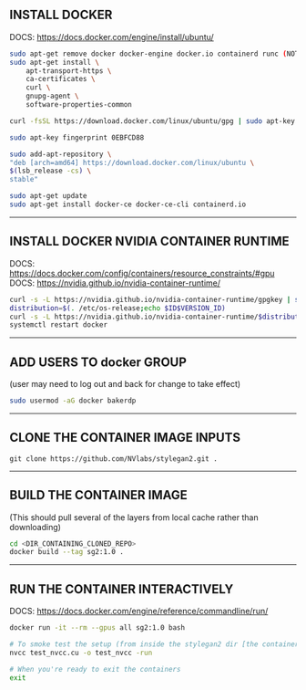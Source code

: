 ## INSTALL DOCKER

DOCS: https://docs.docker.com/engine/install/ubuntu/ 

``` bash
sudo apt-get remove docker docker-engine docker.io containerd runc (NOTE: None of these were installed)
sudo apt-get install \
    apt-transport-https \
    ca-certificates \
    curl \
    gnupg-agent \
    software-properties-common

curl -fsSL https://download.docker.com/linux/ubuntu/gpg | sudo apt-key add -

sudo apt-key fingerprint 0EBFCD88

sudo add-apt-repository \
"deb [arch=amd64] https://download.docker.com/linux/ubuntu \
$(lsb_release -cs) \
stable"

sudo apt-get update
sudo apt-get install docker-ce docker-ce-cli containerd.io
```

<hr>

## INSTALL DOCKER NVIDIA CONTAINER RUNTIME
DOCS: https://docs.docker.com/config/containers/resource_constraints/#gpu 
<br>
DOCS: https://nvidia.github.io/nvidia-container-runtime/

``` bash
curl -s -L https://nvidia.github.io/nvidia-container-runtime/gpgkey | sudo apt-key add -
distribution=$(. /etc/os-release;echo $ID$VERSION_ID)
curl -s -L https://nvidia.github.io/nvidia-container-runtime/$distribution/nvidia-container-runtime.list | sudo tee /etc/apt/sources.list.d/nvidia-container-runtime.list
systemctl restart docker
```

<hr>

## ADD USERS TO docker GROUP 
(user may need to log out and back for change to take effect)
``` bash
sudo usermod -aG docker bakerdp   
```

<hr>

## CLONE THE CONTAINER IMAGE INPUTS
    git clone https://github.com/NVlabs/stylegan2.git . 

<hr>

## BUILD THE CONTAINER IMAGE 
(This should pull several of the layers from local cache rather than downloading)
``` bash
cd <DIR_CONTAINING_CLONED_REPO>
docker build --tag sg2:1.0 .
```

<hr>

## RUN THE CONTAINER INTERACTIVELY 
DOCS: https://docs.docker.com/engine/reference/commandline/run/
``` bash
docker run -it --rm --gpus all sg2:1.0 bash

# To smoke test the setup (from inside the stylegan2 dir [the container work dir])
nvcc test_nvcc.cu -o test_nvcc -run

# When you're ready to exit the containers
exit
```
    





    
    


